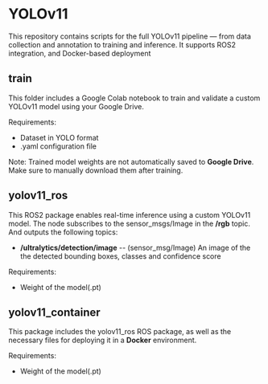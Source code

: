 # YOLOv11

This repository contains scripts for the full YOLOv11 pipeline — from data collection and annotation to training and inference. It supports ROS2 integration, and Docker-based deployment

## train
This folder includes a Google Colab notebook to train and validate a custom YOLOv11 model using your Google Drive.

Requirements:

- Dataset in YOLO format
- .yaml configuration file

Note: Trained model weights are not automatically saved to **Google Drive**. Make sure to manually download them after training.

## yolov11_ros

This ROS2 package enables real-time inference using a custom YOLOv11 model. The node subscribes to the sensor_msgs/Image in the **/rgb** topic. And outputs the following topics: 

- **/ultralytics/detection/image** -- (sensor_msg/Image) An image of the the detected bounding boxes, classes and confidence score

Requirements:

- Weight of the model(.pt)

## yolov11_container

This package includes the yolov11_ros ROS package, as well as the necessary files for deploying it in a **Docker** environment.

Requirements:

- Weight of the model(.pt)
